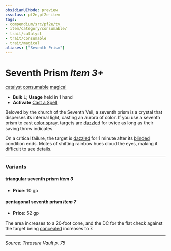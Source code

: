 ```yaml
---
obsidianUIMode: preview
cssclass: pf2e,pf2e-item
tags:
- compendium/src/pf2e/tv
- item/category/consumable/
- trait/catalyst
- trait/consumable
- trait/magical
aliases: ["Seventh Prism"]
---
```

# Seventh Prism *Item 3+*  
[catalyst](catalyst-som.md "Catalyst Item Trait")  [consumable](consumable.md "Consumable Item Trait")  [magical](magical.md "Magical Item Trait")  

- **Bulk** L; **Usage** held in 1 hand
- **Activate** [Cast a Spell](cast-a-spell.md)

Beloved by the church of the Seventh Veil, a seventh prism is a crystal that disperses its internal light, casting an aurora of color. If you use a seventh prism to cast [color spray](color-spray.md), targets are [dazzled](conditions.md#Dazzled) for twice as long as their saving throw indicates.

On a critical failure, the target is [dazzled](conditions.md#Dazzled) for 1 minute after its [blinded](conditions.md#Blinded) condition ends. Motes of shifting rainbow hues cloud the eyes, making it difficult to see details.

---

### Variants

#### triangular seventh prism *Item 3*

- **Price**: 10 gp

#### pentagonal seventh prism *Item 7*

- **Price**: 52 gp

The area increases to a 20‑foot cone, and the DC for the flat check against the target being [concealed](conditions.md#Concealed) increases to 7.

---
*Source: Treasure Vault p. 75*
